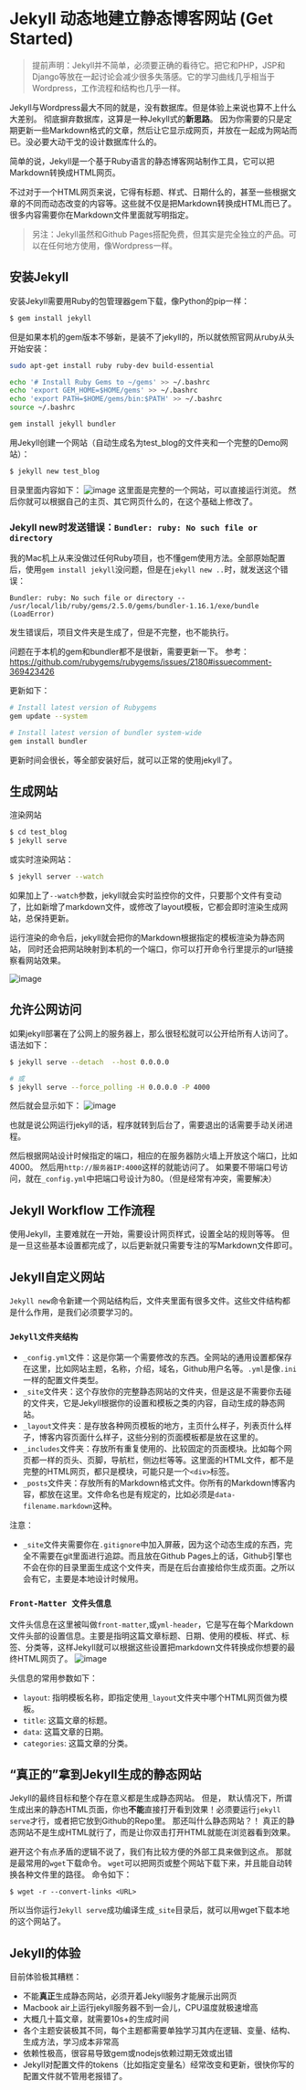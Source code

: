 # Jekyll 动态地建立静态博客网站 (Get Started)
> 提前声明：Jekyll并不简单，必须要正确的看待它。把它和PHP，JSP和Django等放在一起讨论会减少很多失落感。它的学习曲线几乎相当于Wordpress，工作流程和结构也几乎一样。

Jekyll与Wordpress最大不同的就是，没有数据库。但是体验上来说也算不上什么大差别。
彻底摒弃数据库，这算是一种Jekyll式的**新思路**。
因为你需要的只是定期更新一些Markdown格式的文章，然后让它显示成网页，并放在一起成为网站而已。没必要大动干戈的设计数据库什么的。

简单的说，Jekyll是一个基于Ruby语言的静态博客网站制作工具，它可以把Markdown转换成HTML网页。

不过对于一个HTML网页来说，它得有标题、样式、日期什么的，甚至一些根据文章的不同而动态改变的内容等。这些就不仅是把Markdown转换成HTML而已了。很多内容需要你在Markdown文件里面就写明指定。

> 另注：Jekyll虽然和Github Pages搭配免费，但其实是完全独立的产品。可以在任何地方使用，像Wordpress一样。

## 安装Jekyll

安装Jekyll需要用Ruby的包管理器gem下载，像Python的pip一样：
```sh
$ gem install jekyll
```

但是如果本机的gem版本不够新，是装不了jekyll的，所以就依照官网从ruby从头开始安装：
```sh
sudo apt-get install ruby ruby-dev build-essential

echo '# Install Ruby Gems to ~/gems' >> ~/.bashrc
echo 'export GEM_HOME=$HOME/gems' >> ~/.bashrc
echo 'export PATH=$HOME/gems/bin:$PATH' >> ~/.bashrc
source ~/.bashrc

gem install jekyll bundler
```

用Jekyll创建一个网站（自动生成名为test_blog的文件夹和一个完整的Demo网站）：
```sh
$ jekyll new test_blog
```
目录里面内容如下：
![image](https://user-images.githubusercontent.com/14041622/41506105-dcfb6dbe-7249-11e8-8ab0-7f24eaedf69d.png)
这里面是完整的一个网站，可以直接运行浏览。
然后你就可以根据自己的主页、其它网页什么的，在这个基础上修改了。

### Jekyll new时发送错误：`Bundler: ruby: No such file or directory`
我的Mac机上从来没做过任何Ruby项目，也不懂gem使用方法。全部原始配置后，使用`gem install jekyll`没问题，但是在`jekyll new ..`时，就发送这个错误：
```
Bundler: ruby: No such file or directory -- /usr/local/lib/ruby/gems/2.5.0/gems/bundler-1.16.1/exe/bundle (LoadError)
```
发生错误后，项目文件夹是生成了，但是不完整，也不能执行。

问题在于本机的gem和bundler都不是很新，需要更新一下。
参考：https://github.com/rubygems/rubygems/issues/2180#issuecomment-369423426

更新如下：
```sh
# Install latest version of Rubygems
gem update --system

# Install latest version of bundler system-wide
gem install bundler
```
更新时间会很长，等全部安装好后，就可以正常的使用jekyll了。



## 生成网站

渲染网站
```sh
$ cd test_blog
$ jekyll serve
```
或实时渲染网站：
```sh
$ jekyll server --watch
```
如果加上了`--watch`参数，jekyll就会实时监控你的文件，只要那个文件有变动了，比如新增了markdown文件，或修改了layout模板，它都会即时渲染生成网站，总保持更新。

运行渲染的命令后，jekyll就会把你的Markdown根据指定的模板渲染为静态网站，
同时还会把网站映射到本机的一个端口，你可以打开命令行里提示的url链接察看网站效果。

![image](https://user-images.githubusercontent.com/14041622/41506042-66022d84-7248-11e8-9254-34f109bc4781.png)


## 允许公网访问
如果jekyll部署在了公网上的服务器上，那么很轻松就可以公开给所有人访问了。
语法如下：
```sh
$ jekyll serve --detach  --host 0.0.0.0

# 或
$ jekyll serve --force_polling -H 0.0.0.0 -P 4000
```

然后就会显示如下：
![image](https://user-images.githubusercontent.com/14041622/45504068-6a00ba00-b7bb-11e8-9e3c-def7e94db4b0.png)

也就是说公网运行jekyll的话，程序就转到后台了，需要退出的话需要手动关闭进程。

然后根据网站设计时候指定的端口，相应的在服务器防火墙上开放这个端口，比如4000。
然后用`http://服务器IP:4000`这样的就能访问了。
如果要不带端口号访问，就在`_config.yml`中把端口号设计为80。（但是经常有冲突，需要解决）


## Jekyll Workflow 工作流程
使用Jekyll，主要难就在一开始，需要设计网页样式，设置全站的规则等等。
但是一旦这些基本设置都完成了，以后更新就只需要专注的写Markdown文件即可。


## Jekyll自定义网站
`Jekyll new`命令新建一个网站结构后，文件夹里面有很多文件。这些文件结构都是什么作用，是我们必须要学习的。

### `Jekyll文件夹结构`
- `_config.yml`文件：这是你第一个需要修改的东西。全网站的通用设置都保存在这里，比如网站主题，名称，介绍，域名，Github用户名等。`.yml`是像`.ini`一样的配置文件类型。
- `_site`文件夹：这个存放你的完整静态网站的文件夹，但是这是不需要你去碰的文件夹，它是Jekyll根据你的设置和模板之类的内容，自动生成的静态网站。
- `_layout`文件夹：是存放各种网页模板的地方，主页什么样子，列表页什么样子，博客内容页面什么样子，这些分别的页面模板都是放在这里的。
- `_includes`文件夹：存放所有重复使用的、比较固定的页面模块。比如每个网页都一样的页头、页脚，导航栏，侧边栏等等。这里面的HTML文件，都不是完整的HTML网页，都只是模块，可能只是一个`<div>`标签。
- `_posts`文件夹：存放所有的Markdown格式文件。你所有的Markdown博客内容，都放在这里。文件命名也是有规定的，比如必须是`data-filename.markdown`这种。


注意：
- `_site`文件夹需要你在`.gitignore`中加入屏蔽，因为这个动态生成的东西，完全不需要在git里面进行追踪。而且放在Github Pages上的话，Github引擎也不会在你的目录里面生成这个文件夹，而是在后台直接给你生成页面。之所以会有它，主要是本地设计时候用。

### `Front-Matter 文件头信息`
文件头信息在这里被叫做`front-matter`,或`yml-header`，它是写在每个Markdown文件头部的设置信息。主要是指明这篇文章标题、日期、使用的模板、样式、标签、分类等，这样Jekyll就可以根据这些设置把markdown文件转换成你想要的最终HTML网页了。
![image](https://user-images.githubusercontent.com/14041622/41506335-74900244-724e-11e8-8784-e699b4ebb8e9.png)


头信息的常用参数如下：
- `layout`: 指明模板名称，即指定使用`_layout`文件夹中哪个HTML网页做为模板。
- `title`: 这篇文章的标题。
- `data`: 这篇文章的日期。
- `categories`: 这篇文章的分类。


## “真正的”拿到Jekyll生成的静态网站
Jekyll的最终目标和整个存在意义都是生成静态网站。
但是，
默认情况下，所谓生成出来的静态HTML页面，你也**不能**直接打开看到效果！必须要运行`jekyll serve`才行，或者把它放到Github的Repo里。
那还叫什么静态网站？！
真正的静态网站不是生成HTML就行了，而是让你双击打开HTML就能在浏览器看到效果。

避开这个有点矛盾的逻辑不说了，我们有比较方便的外部工具来做到这点。
那就是最常用的`wget`下载命令。
`wget`可以把网页或整个网站下载下来，并且能自动转换各种文件里的路径。
命令如下：
```$
$ wget -r --convert-links <URL>
```
所以当你运行`Jekyll serve`成功编译生成`_site`目录后，就可以用wget下载本地的这个网站了。


## Jekyll的体验

目前体验极其糟糕：
- 不能**真正**生成静态网站，必须开着Jekyll服务才能展示出网页
- Macbook air上运行jekyll服务器不到一会儿，CPU温度就极速增高
- 大概几十篇文章，就需要10s+的生成时间
- 各个主题安装极其不同，每个主题都需要单独学习其内在逻辑、变量、结构、生成方法，学习成本非常高
- 依赖性极高，很容易导致gem或nodejs依赖过期无效或出错
- Jekyll对配置文件的tokens（比如指定变量名）经常改变和更新，很快你写的配置文件就不管用老报错了。
